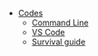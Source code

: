 - [Codes](/codes/)
  - [Command Line](/codes/command-line)
  - [VS Code](/codes/visual-studio-code)
  - [Survival guide](/codes/ccl-survival-guide)
  